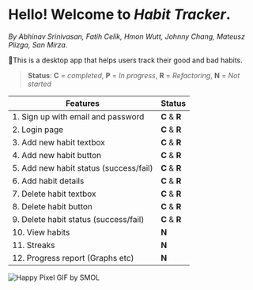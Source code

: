# Hello! Welcome to ***Habit Tracker***.

*By Abhinav Srinivasan, Fatih Celik, Hmon Wutt, Johnny Chang, Mateusz Plizga, San Mirza*.

💪This is a desktop app that helps users track their good and bad habits.
>**Status**: 
>**C** = *completed*,
>**P** = *In progress*,
>**R** = *Refactoring*,
>**N** = *Not started*

| **Features** | **Status** |
|--------------|------------|
|1. Sign up with email and password | **C** & **R** |
|2. Login page | **C** & **R** |
|3. Add new habit textbox| **C** & **R** |
|4. Add new habit button | **C** & **R** |
|5. Add new habit status (success/fail) | **C** & **R** |
|6. Add habit details | **C** & **R**|
|7. Delete habit textbox| **C** & **R** |
|8. Delete habit button | **C** & **R** |
|9. Delete habit status (success/fail) | **C** & **R** |
|10. View habits |**N**|
|11. Streaks | **N**|
|12. Progress report (Graphs etc) | **N**|

![Happy Pixel GIF by SMOL](https://github.com/user-attachments/assets/2e39cdca-5ea5-4467-bec3-980fd1ee8929)


